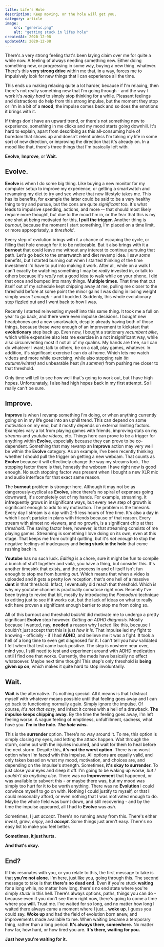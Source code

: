 ```yaml
---
title: Life's Hole
description: Keep moving, or the hole will get you.
category: article
image:
    src: "generic.png"
    alt: "getting stuck in lifes hole"
createdAt: 2020-12-08
updatedAt: 2020-12-08
---
```


There's a very strong feeling that's been laying claim over me for quite a while now. 
A feeling of always needing something new. Either doing something new, or progressing in some way,
buying a new thing, whatever. There's this **very strong drive** within me that, in a way, forces
me to impulsively look for new things that I can experience all the time.

This ends up making relaxing quite a lot harder, because if I'm relaxing, then there's not really
something new that I'm going through - and the way I work it's _really hard_ to simply stop thinking
for a while. Pleasant feelings and distractions do help from this strong impulse, but the moment they 
stop or I'm in a bit of a **mood**, the impulse comes back and so does the emotions it brings with it.

If things don't have an upward trend, or there's not something new to experience, something in me clicks
and my mood starts going downhill. It's hard to explain, apart from describing as this all-consuming hole
of boredom that shows up and doesn't relent unless I'm taking my life in some sort of new direction, or
improving the direction that it's already on. In a mood like that, there's three things that I'm basically left with.

**Evolve**, **Improve**, or **Wait**.

## Evolve.

**Evolve** is when I do some big thing. Like buying a new monitor for my computer setup to improve my experience,
or getting a smartwatch and revamping my diet to try and see where that new lifestyle takes me. This has its benefits,
for example the latter could be said to be a very healthy thing to try and pursue, but the cons are quite _significant_ too.
It's what leads to impulsive spending, actions, and more -- that should most likely require more thought, but due to the 
mood I'm in, or the fear that this is my one shot at being motivated for this, **I pull the trigger.** Another thing is 
_burnout_, because the moment I start something, I'm placed on a time limit, or more appropriately, a _threshold_.

Every step of evolution brings with it a chance of escaping the cycle, or filling that hole enough for it to be noticeable.
But it also brings with it a **burnout** that could leave me without any interest to continue pursuing that path. Let's go back
to the smartwatch and diet revamp idea. I saw _some_ benefits, but I started burning out when I started thinking of the time 
investment I'd have to put into making it work. After all, while on a walk I can't exactly be watching something I may be _really_
invested in, or talk to others because it's _really_ not a good idea to walk while on your phone. I did that once and bumped into
many things. **Multiple times.** That time that cut itself out of my schedule kept chipping away at me, pulling me closer to the 
threshold before at some point the minor gains I was doing in losing weight simply _wasn't enough_ - and I buckled. Suddenly, this
whole evolutionary step fizzled out and I went back to how I was.

Recently I started reinvesting myself into this same thing. It took me a full on year to go back, and there were even impulse decisions.
I bought new headphones and a new smartwatch, despite already having both of those things, because these were enough of an improvement to
kickstart that **evolutionary** step back up. Even now, I bought a stationary _recumbent bike_, which while expensive also lets me 
exercise in a not insignificant way, while also circumventing most if not all of my qualms. My hands are free, so I can do whatever I want;
talk to others, be on a call, play games, whatever. In addition, it's significant exercise I can do at home. Which lets me watch videos and 
more while exercising, while also stopping rain _(in autumn/winter)_ and unbearable heat _(in summer)_ from pushing me closer to that threshold.

Only time will tell to see how well that's going to work out, but I have high hopes. Unfortunately, I also had high hopes back in my first attempt.
So I really can't be sure.

## Improve.

**Improve** is when I revamp something I'm doing, or when anything currently going on in my life goes into an uphill trend. This can depend on 
some motivation on my end, but it mostly depends on external limiting factors. Examples vary a lot from playing games with friends, improving 
stats on my _streams_ and _youtube videos_, etc. Things here can prove to be a trigger for anything within **Evolve**, especially because they 
can prove to be co-dependent. Something that may revamp an **Improve** action may very well be within the **Evolve** category. As an example,
I've been recently thinking whether I should pull the trigger on getting a new webcam. That counts as **Evolve** because it will effectively
change the way my streams look. The stopping factor there is that, honestly the webcam I have right now is good enough. No such stopping factor was
present when I bought a new XLR mic and audio interface for that exact same reason.

The **burnout** problem is stronger here. Although it may not be as dangerously-cyclical as **Evolve**, since there's no spiral of expenses going downward,
it's completely out of my hands. For example, streaming. It infrequently grows in insignificant ways, but every new step of growth is significant enough
to add to my motivation. The problem is the timesink. Every day I stream is a day with 2-5 less hours of free time. It's also a day in which I can't partake
in plans with friends because of that reason. Every stream with almost no viewers, and no growth, is a significant chip at that _threshold_. The saving factor
here, however, is that streaming consists of me playing games. Streaming is something I love doing on its own, even at this stage. That keeps me from outright 
quitting, but it's _not enough_ to stop the negative feelings of inadequacy and **being stuck in the hole** that come rushing back in.

**Youtube** has no such luck. _Editing_ is a chore, sure it might be fun to compile a bunch of stuff together and voila, you have a thing, but consider this.
It's another timesink that exists, and the process in and of itself isn't fun enough to stop me from _burning out._ Which means that when a video is uploaded
and it gets a pretty low reception, that's one hell of a massive **dent** in that threshold. Infact, I eventually did reach that threshold. Which is why my
youtube channel is practically comatose right now. Recently I've been trying to revive that bit, mostly by introducing the _Pomodoro_ technique to editing
just to see if it works out, but the lack of ideas on what to really edit have proven a significant enough barrier to stop me from doing so.

All of this burnout and threshold _bullshit_ did motivate me to undergo a pretty significant **Evolve** step however. _Getting an ADHD diagnosis._ Mostly
because I wanted, nay, **needed** a reason why I acted like this, because I couldn't just accept that this is just _how it is._ That impulse led my fight
to knowing - officially - if I had **ADHD**, and believe me it was a fight. It took a hell of a long time to even get diagnosed for it. I can't tell you
how validated I felt when that test came back positive. The step is nowhere near over, mind you, I still need to test and experiment around with ADHD 
medication until I find one that works. Currently, the meds have basically no effect whatsoever. Maybe next time though! This step's only threshold is
**being given up on**, which makes it quite hard to stop involuntarily.

## Wait.

**Wait** is the alternative. It's nothing special. All it means is that I distract myself with whatever means possible until that feeling goes away and I can go
back to functioning normally again. Simply ignore the impulse. Of course, _it's not that easy_, and infact it comes with a hell of a drawback. **The impulse keeps chipping away.** By the time the feeling goes away, I'm left feeling worse. A vague feeling of emptiness, unfulfillment, sadness, what have you. **I'm in the hole.** _**The hole wins.**_

This is the **surrender** option. There's no way around it. To me, this option is simply closing my eyes, and letting the attack happen. Wait through the storm, come out with the injuries incurred, and wait for them to heal before the next storm. Despite this, **it's not the worst option.** There is no worst option when I'm faced with this impulse. All options are equally valid, and only taken based on what my mood, motivation, and choices are, and depending on the impulse's strength. Sometimes, **it's okay to surrender.** To just close your eyes and sleep it off. I'm going to be waking up worse, _but I couldn't do anything else._ There was no **Improvement** that happened, or was available to subvert this - or maybe there was, but my mood was simply too hurt for it to be worth anything. There was no **Evolution** I could convince myself to go on with. Nothing I could justify to myself, or that I could reasonably afford, or even nothing that I was motivated enough to do. Maybe the whole field was burnt down, and still recovering - and by the time the impulse appeared, all I had to **Evolve** was _ash_.

Sometimes, I just _accept._ There's no running away from this. There's either _invest_, _grow_, _enjoy_, and **_accept_**. Some things just aren't easy. There's no easy list to make you feel better.

**Sometimes, it just hurts.**

**And that's okay.**

## End?

If this resonates with you, or you relate to this, the first message to take is that **you're not alone.** I'm here, just like you, going through this. The second message to take is that **there's no dead end.** Even if you're stuck **waiting** for a long while, no matter how long, there's no end state where you're simply _stuck_ in this hell. There's always options, paths, things you can do - because even if you don't see them right now, there's going to come a time where you **will.** Trust me. I've waited for so long, and no matter how long I waited there always came a moment where I just... **woke up**, I guess you could say. **Woke up** and had the field of evolution born anew, and improvements made available to me. When waiting became a temporary thing, rather than a long period. **It's always there, somewhere.** No matter how far, how hard, or how tired you are. **It's there, waiting for you.**

**Just how you're waiting for it.**


